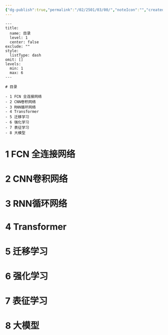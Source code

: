 ```yaml
---
{"dg-publish":true,"permalink":"/02/2501/03/00/","noteIcon":"","created":"2025-06-05T18:32","updated":"2025-07-02T16:23"}
---
```


```insta-toc
---
title:
  name: 目录
  level: 1
  center: false
exclude: ""
style:
  listType: dash
omit: []
levels:
  min: 1
  max: 6
---

# 目录

- 1 FCN 全连接网络
- 2 CNN卷积网络
- 3 RNN循环网络
- 4 Transformer
- 5 迁移学习
- 6 强化学习
- 7 表征学习
- 8 大模型
```
# 1 FCN 全连接网络

# 2 CNN卷积网络

# 3 RNN循环网络

# 4 Transformer

# 5 迁移学习

# 6 强化学习

# 7 表征学习

# 8 大模型

